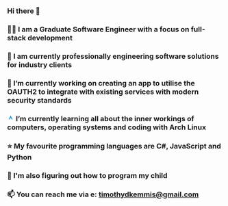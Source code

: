 ### Hi there 👋
### 👨‍💻 I am a Graduate Software Engineer with a focus on full-stack development 
### 💼 I am currently professionally engineering software solutions for industry clients
### 🔭 I’m currently working on creating an app to utilise the OAUTH2 to integrate with existing services with modern security standards 
### <img src="./arch-logo.svg" style="height: 1em"/> I’m currently learning all about the inner workings of computers, operating systems and coding with Arch Linux
### ⭐ My favourite programming languages are C#, JavaScript and Python
### 👶 I'm also figuring out how to program my child
### 📫 You can reach me via e: timothydkemmis@gmail.com

<!--
**kemmojr/kemmojr** is a ✨ _special_ ✨ repository because its `README.md` (this file) appears on your GitHub profile.

Here are some ideas to get you started:

- 🔭 I’m currently working on ...
- 🌱 I’m currently learning ...
- 👯 I’m looking to collaborate on ...
- 🤔 I’m looking for help with ...
- 💬 Ask me about ...
- 📫 How to reach me: ...
- 😄 Pronouns: ...
- ⚡ Fun fact: ...
-->
